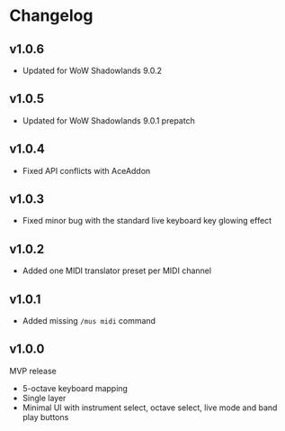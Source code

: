 Changelog
=========

v1.0.6
--------
* Updated for WoW Shadowlands 9.0.2

v1.0.5
--------
* Updated for WoW Shadowlands 9.0.1 prepatch

v1.0.4
--------
* Fixed API conflicts with AceAddon

v1.0.3
--------
* Fixed minor bug with the standard live keyboard key glowing effect

v1.0.2
--------
* Added one MIDI translator preset per MIDI channel

v1.0.1
--------
* Added missing `/mus midi` command

v1.0.0
--------
MVP release
* 5-octave keyboard mapping
* Single layer
* Minimal UI with instrument select, octave select, live mode and band play buttons